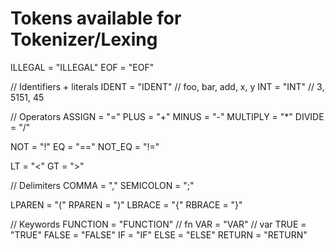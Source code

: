 # Tokens available for Tokenizer/Lexing

ILLEGAL = "ILLEGAL"
EOF = "EOF"

// Identifiers + literals
IDENT = "IDENT" // foo, bar, add, x, y
INT = "INT" // 3, 5151, 45

// Operators
ASSIGN = "="
PLUS = "+"
MINUS = "-"
MULTIPLY = "*"
DIVIDE = "/"

NOT = "!"
EQ = "=="
NOT_EQ = "!="

LT = "<"
GT = ">"


// Delimiters
COMMA = ","
SEMICOLON = ";"

LPAREN = "("
RPAREN = ")"
LBRACE = "{"
RBRACE = "}"

// Keywords
FUNCTION = "FUNCTION" // fn
VAR = "VAR" // var
TRUE = "TRUE"
FALSE = "FALSE"
IF = "IF"
ELSE = "ELSE"
RETURN = "RETURN"
